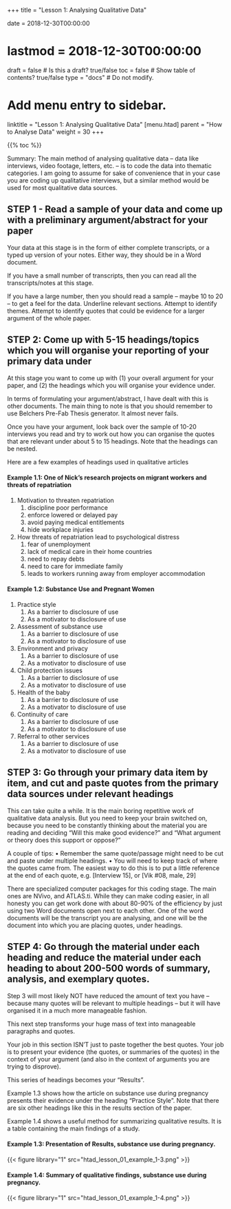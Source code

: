 +++
title = "Lesson 1: Analysing Qualitative Data"

date = 2018-12-30T00:00:00
# lastmod = 2018-12-30T00:00:00

draft = false  # Is this a draft? true/false
toc = false  # Show table of contents? true/false
type = "docs"  # Do not modify.

# Add menu entry to sidebar.
linktitle = "Lesson 1: Analysing Qualitative Data"
[menu.htad]
  parent = "How to Analyse Data"
  weight = 30
+++

{{% toc %}}

Summary: The main method of analysing qualitative data – data like interviews, video footage, letters, etc. – is to code the data into thematic categories. I am going to assume for sake of convenience that in your case you are coding up qualitative interviews, but a similar method would be used for most qualitative data sources.

## STEP 1 - Read a sample of your data and come up with a preliminary argument/abstract for your paper

Your data at this stage is in the form of either complete transcripts, or a typed up version of your notes. Either way, they should be in a Word document.

If you have a small number of transcripts, then you can read all the transcripts/notes at this stage.

If you have a large number, then you should read a sample – maybe 10 to 20 – to get a feel for the data. Underline relevant sections. Attempt to identify themes. Attempt to identify quotes that could be evidence for a larger argument of the whole paper.

## STEP 2: Come up with 5-15 headings/topics which you will organise your reporting of your primary data under

At this stage you want to come up with (1) your overall argument for your paper, and (2) the headings which you will organise your evidence under.

In terms of formulating your argument/abstract, I have dealt with this is other documents. The main thing to note is that you should remember to use Belchers Pre-Fab Thesis generator. It almost never fails. 

Once you have your argument, look back over the sample of 10-20 interviews you read and try to work out how you can organise the quotes that are relevant under about 5 to 15 headings. Note that the headings can be nested.  

Here are a few examples of headings used in qualitative articles

#### Example 1.1: One of Nick’s research projects on migrant workers and threats of repatriation
1.  Motivation to threaten repatriation
    1. discipline poor performance
    1. enforce lowered or delayed pay
    1. avoid paying medical entitlements
    1. hide workplace injuries
2.  How threats of repatriation lead to psychological distress 
    1. fear of unemployment 
    1. lack of medical care in their home countries
    1. need to repay debts 
    1. need to care for immediate family
    1. leads to workers running away from employer accommodation

#### Example 1.2: Substance Use and Pregnant Women
1.  Practice style
    1. As a barrier to disclosure of use
    1. As a motivator to disclosure of use
2.  Assessment of substance use
    1. As a barrier to disclosure of use
    1. As a motivator to disclosure of use
3.  Environment and privacy
    1. As a barrier to disclosure of use
    1. As a motivator to disclosure of use
4.  Child protection issues
    1. As a barrier to disclosure of use
    1. As a motivator to disclosure of use
5.  Health of the baby
    1. As a barrier to disclosure of use
    1. As a motivator to disclosure of use
6.  Continuity of care
    1. As a barrier to disclosure of use
    1. As a motivator to disclosure of use
7.  Referral to other services
    1. As a barrier to disclosure of use
    1. As a motivator to disclosure of use

## STEP 3: Go through your primary data item by item, and cut and paste quotes from the primary data sources under relevant headings
This can take quite a while. It is the main boring repetitive work of qualitative data analysis. But you need to keep your brain switched on, because you need to be constantly thinking about the material you are reading and deciding “Will this make good evidence?” and “What argument or theory does this support or oppose?”

A couple of tips:
• Remember the same quote/passage might need to be cut and paste under multiple headings. 
• You will need to keep track of where the quotes came from. The easiest way to do this is to put a little reference at the end of each quote, e.g. [Interview 15], or [Vik #08, male, 29]

There are specialized computer packages for this coding stage. The main ones are NVivo, and ATLAS.ti.  While they can make coding easier, in all honesty you can get work done with about 80-90% of the efficiency by just using two Word documents open next to each other. One of the word documents will be the transcript you are analysing, and one will be the document into which you are placing quotes, under headings.

## STEP 4: Go through the material under each heading and reduce the material under each heading to about 200-500 words of summary, analysis, and exemplary quotes.

Step 3 will most likely NOT have reduced the amount of text you have – because many quotes will be relevant to multiple headings – but it will have organised it in a much more manageable fashion.

This next step transforms your huge mass of text into manageable paragraphs and quotes.

Your job in this section ISN’T just to paste together the best quotes. Your job is to present your evidence (the quotes, or summaries of the quotes) in the context of your argument (and also in the context of arguments you are trying to disprove).

This series of headings becomes your “Results”.

Example 1.3 shows how the article on substance use during pregnancy presents their evidence under the heading “Practice Style”. Note that there are six other headings like this in the results section of the paper.

Example 1.4 shows a useful method for summarizing qualitative results. It is a table containing the main findings of a study.
 
#### Example 1.3:  Presentation of Results, substance use during pregnancy.

{{< figure library="1" src="htad_lesson_01_example_1-3.png" >}}

#### Example 1.4: Summary of qualitative findings, substance use during pregnancy.

{{< figure library="1" src="htad_lesson_01_example_1-4.png" >}}

